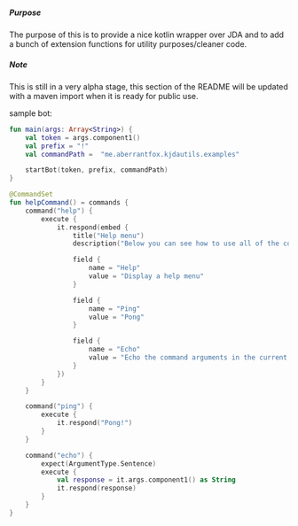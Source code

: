 ##### Purpose
The purpose of this is to provide a nice kotlin wrapper over JDA and to add a bunch of extension functions for utility 
purposes/cleaner code.

##### Note
This is still in a very alpha stage, this section of the README will be updated with a maven import when it is ready 
for public use.

sample bot:
```kotlin
fun main(args: Array<String>) {
    val token = args.component1()
    val prefix = "!"
    val commandPath =  "me.aberrantfox.kjdautils.examples"

    startBot(token, prefix, commandPath)
}

@CommandSet
fun helpCommand() = commands {
    command("help") {
        execute {
            it.respond(embed {
                title("Help menu")
                description("Below you can see how to use all of the commands in this startBot")

                field {
                    name = "Help"
                    value = "Display a help menu"
                }

                field {
                    name = "Ping"
                    value = "Pong"
                }

                field {
                    name = "Echo"
                    value = "Echo the command arguments in the current channel."
                }
            })
        }
    }

    command("ping") {
        execute {
            it.respond("Pong!")
        }
    }

    command("echo") {
        expect(ArgumentType.Sentence)
        execute {
            val response = it.args.component1() as String
            it.respond(response)
        }
    }
}
```